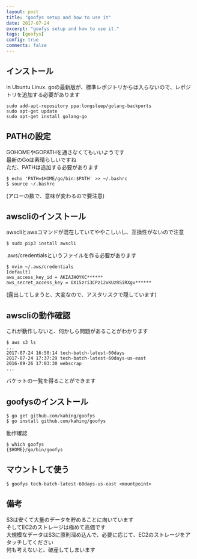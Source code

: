 ```yaml
---
layout: post
title: "goofys setup and how to use it"
date: 2017-07-24
excerpt: "goofys setup and how to use it."
tags: [goofys]
config: true
comments: false
---
```


## インストール
in Ubuntu Linux.
goの最新版が、標準レポジトリからは入らないので、レポジトリを追加する必要があります  
```console
sudo add-apt-repository ppa:longsleep/golang-backports
sudo apt-get update
sudo apt-get install golang-go
```

## PATHの設定
GOHOMEやGOPATHを通さなくてもいいようです  
最新のGoは素晴らしいですね  
ただ、PATHは追加する必要があります  

```console
$ echo 'PATH=$HOME/go/bin:$PATH' >> ~/.bashrc
$ source ~/.bashrc
```
(アローの数で、意味が変わるので要注意)

## awscliのインストール
awscliとawsコマンドが混在していてややこしいし、互換性がないので注意
```console
$ sudo pip3 install awscli
```
.aws/credentialsというファイルを作る必要があります　　
```console
$ nvim ~/.aws/credentials
[default]
aws_access_key_id = AKIAJHOYKC******
aws_secret_access_key = OX15zri3CPz12xKUzRSiRXgv******
```
(露出してしまうと、大変なので、アスタリスクで隠しています)  

## awscliの動作確認
これが動作しないと、何かしら問題があることがわかります  
```console
$ aws s3 ls
...
2017-07-24 16:50:14 tech-batch-latest-60days
2017-07-24 17:37:29 tech-batch-latest-60days-us-east
2016-09-26 17:03:30 webscrap
...
```
バケットの一覧を得ることができます

## goofysのインストール
```console
$ go get github.com/kahing/goofys
$ go install github.com/kahing/goofys
```
動作確認
```console
$ which goofys
{$HOME}/go/bin/goofys
```

## マウントして使う
```console
$ goofys tech-batch-latest-60days-us-east <mountpoint>
```

## 備考
S3は安くて大量のデータを貯めることに向いています  
そしてEC2のストレージは極めて高価です  
大規模なデータはS3に原則溜め込んで、必要に応じて、EC2のストレージをアタッチしてください  
何も考えないと、破産してしまいます  

